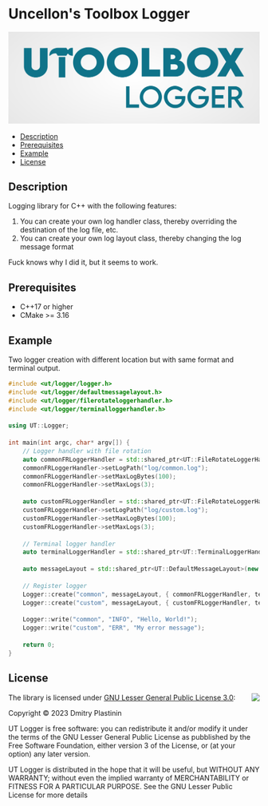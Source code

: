 # Uncellon's Toolbox Logger

![UToolbox Logo](logo.png)

- [Description](#description)
- [Prerequisites](#prerequisites)
- [Example](#example)
- [License](#license)

## Description

Logging library for C++ with the following features:

1. You can create your own log handler class, thereby overriding the destination of the log file, etc.
2. You can create your own log layout class, thereby changing the log message format

Fuck knows why I did it, but it seems to work.

## Prerequisites

- C++17 or higher
- CMake >= 3.16

## Example

Two logger creation with different location but with same format and terminal output.

```cpp
#include <ut/logger/logger.h>
#include <ut/logger/defaultmessagelayout.h>
#include <ut/logger/filerotateloggerhandler.h>
#include <ut/logger/terminalloggerhandler.h>

using UT::Logger;

int main(int argc, char* argv[]) {
    // Logger handler with file rotation
    auto commonFRLoggerHandler = std::shared_ptr<UT::FileRotateLoggerHandler>(new UT::FileRotateLoggerHandler());
    commonFRLoggerHandler->setLogPath("log/common.log");
    commonFRLoggerHandler->setMaxLogBytes(100);
    commonFRLoggerHandler->setMaxLogs(3);

    auto customFRLoggerHandler = std::shared_ptr<UT::FileRotateLoggerHandler>(new UT::FileRotateLoggerHandler());
    customFRLoggerHandler->setLogPath("log/custom.log");
    customFRLoggerHandler->setMaxLogBytes(100);
    customFRLoggerHandler->setMaxLogs(3);

    // Terminal logger handler
    auto terminalLoggerHandler = std::shared_ptr<UT::TerminalLoggerHandler>(new UT::TerminalLoggerHandler());

    auto messageLayout = std::shared_ptr<UT::DefaultMessageLayout>(new UT::DefaultMessageLayout);

    // Register logger
    Logger::create("common", messageLayout, { commonFRLoggerHandler, terminalLoggerHandler });
    Logger::create("custom", messageLayout, { customFRLoggerHandler, terminalLoggerHandler });

    Logger::write("common", "INFO", "Hello, World!");
    Logger::write("custom", "ERR", "My error message");

    return 0;
}
```

## License
<img align="right" src="https://www.gnu.org/graphics/lgplv3-with-text-154x68.png">

The library is licensed under [GNU Lesser General Public License 3.0](https://www.gnu.org/licenses/lgpl-3.0.txt):

Copyright © 2023 Dmitry Plastinin

UT Logger is free software: you can redistribute it and/or modify it under the terms of the GNU Lesser General Public License as pubblished by the Free Software Foundation, either version 3 of the License, or (at your option) any later version.

UT Logger is distributed in the hope that it will be useful, but WITHOUT ANY WARRANTY; without even the implied warranty of MERCHANTABILITY or FITNESS FOR A PARTICULAR PURPOSE. See the GNU Lesser Public License for more details